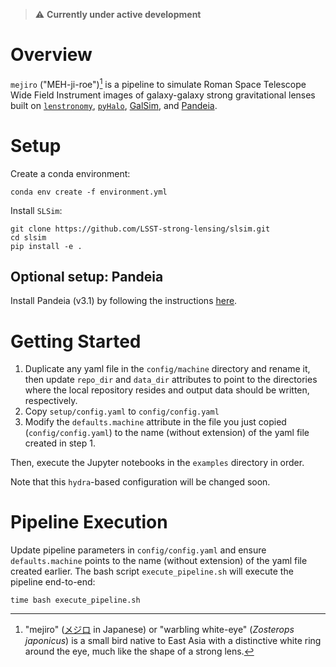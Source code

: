 > :warning: **Currently under active development**

# Overview

`mejiro` ("MEH-ji-roe")[^1] is a pipeline to simulate Roman Space Telescope Wide Field Instrument images of galaxy-galaxy strong
gravitational lenses
built
on [`lenstronomy`](https://github.com/lenstronomy/lenstronomy), [`pyHalo`](https://github.com/dangilman/pyHalo), [GalSim](https://github.com/GalSim-developers/GalSim),
and [Pandeia](https://outerspace.stsci.edu/display/PEN).

# Setup

Create a conda environment:

```
conda env create -f environment.yml
```

Install `SLSim`:

```
git clone https://github.com/LSST-strong-lensing/slsim.git
cd slsim
pip install -e .
```

## Optional setup: Pandeia

Install Pandeia (v3.1) by following the
instructions [here](https://outerspace.stsci.edu/display/PEN/Pandeia+Engine+Installation).

# Getting Started

1. Duplicate any yaml file in the `config/machine` directory and rename it, then update `repo_dir` and `data_dir`
attributes to point to the directories where the local repository resides and output data should be written,
respectively. 
2. Copy `setup/config.yaml` to `config/config.yaml`
3. Modify the `defaults.machine` attribute in the file you just copied (`config/config.yaml`) to the name (without extension) of the yaml file created in step 1.

Then, execute the Jupyter notebooks in the `examples` directory in order.

Note that this `hydra`-based configuration will be changed soon.

# Pipeline Execution

Update pipeline parameters in `config/config.yaml` and ensure `defaults.machine` points to the name (without extension)
of the yaml file created earlier. The bash script `execute_pipeline.sh` will execute the pipeline end-to-end:

```
time bash execute_pipeline.sh
```

[^1]: "mejiro" ([メジロ](https://ja.wikipedia.org/wiki/%E3%83%A1%E3%82%B8%E3%83%AD) in Japanese) or "warbling
white-eye" (*Zosterops japonicus*) is a small bird native to East Asia with a distinctive white ring around the eye,
much like the shape of a strong lens.
